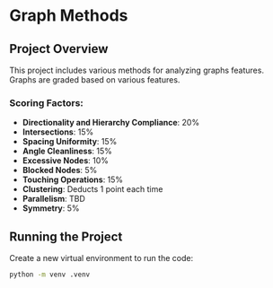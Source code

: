 # Graph Methods 

## Project Overview
This project includes various methods for analyzing graphs features. Graphs are graded based on various features.

### Scoring Factors:
- **Directionality and Hierarchy Compliance**: 20%
- **Intersections**: 15%
- **Spacing Uniformity**: 15%
- **Angle Cleanliness**: 15%
- **Excessive Nodes**: 10%
- **Blocked Nodes**: 5%
- **Touching Operations**: 15%
- **Clustering**: Deducts 1 point each time 
- **Parallelism**: TBD
- **Symmetry**: 5%

## Running the Project

Create a new virtual environment to run the code:

```bash
python -m venv .venv
